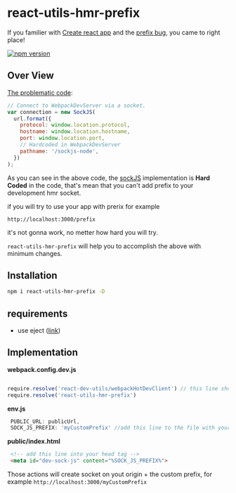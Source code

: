 # react-utils-hmr-prefix
If you familier with [Create react app](https://github.com/facebook/create-react-app) and the [prefix bug](https://github.com/facebook/create-react-app/issues/3814), you came to right place!

[![npm version](https://badge.fury.io/js/react-utils-hmr-prefix.svg)](https://badge.fury.io/js/react-utils-hmr-prefix)


## Over View
[The problematic code](https://github.com/facebook/create-react-app/blob/437b83f0337a5d57ce7dd976d2c3b44cb2037e45/packages/react-dev-utils/webpackHotDevClient.js#L60-L69):
```javascript
// Connect to WebpackDevServer via a socket.
var connection = new SockJS(
  url.format({
    protocol: window.location.protocol,
    hostname: window.location.hostname,
    port: window.location.port,
    // Hardcoded in WebpackDevServer
    pathname: '/sockjs-node',
  })
);

```
As you can see in the above code, the [sockJS](https://github.com/sockjs/sockjs-client) implementation is **Hard Coded** in the code, that's mean that you can't add prefix to your development hmr socket.

if you will try to use your app with prerix for example

`http://localhost:3000/prefix`

it's not gonna work, no metter how hard you will try.

`react-utils-hmr-prefix` will help you to accomplish the above with minimum changes.

## Installation

```sh
npm i react-utils-hmr-prefix -D
```

## requirements

- use eject ([link](https://github.com/facebook/create-react-app/blob/master/packages/react-scripts/template/README.md))

## Implementation

**webpack.config.dev.js**
```javascript

require.resolve('react-dev-utils/webpackHotDevClient') // this line should be change to the line below
require.resolve('react-utils-hmr-prefix')

```

**env.js**

```javascript
 PUBLIC_URL: publicUrl,
 SOCK_JS_PREFIX: 'myCustomPrefix' //add this line to the file with your prefix
```


**public/index.html**

```html
 <!-- add this line into your head tag -->
 <meta id="dev-sock-js" content="%SOCK_JS_PREFIX%">
```

Those actions will create socket on yout origin + the custom prefix, for example `http://localhost:3000/myCustomPrefix`





